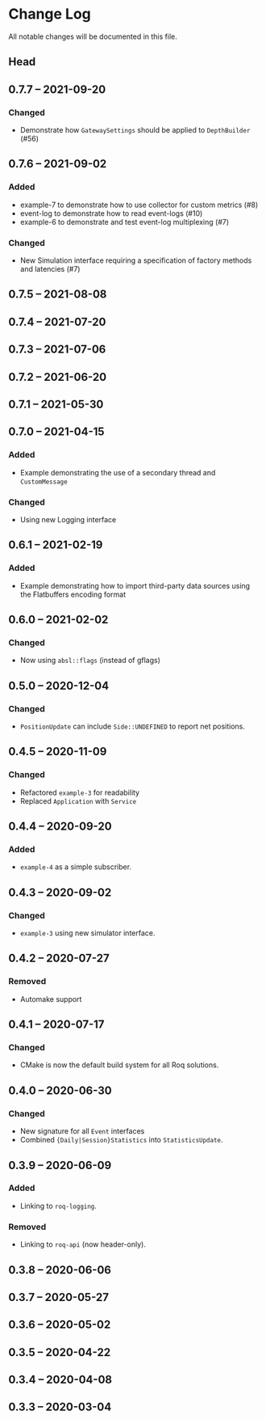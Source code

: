 # Change Log

All notable changes will be documented in this file.

## Head

## 0.7.7 &ndash; 2021-09-20

### Changed

* Demonstrate how `GatewaySettings` should be applied to `DepthBuilder` (#56)

## 0.7.6 &ndash; 2021-09-02

### Added

* example-7 to demonstrate how to use collector for custom metrics (#8)
* event-log to demonstrate how to read event-logs (#10)
* example-6 to demonstrate and test event-log multiplexing (#7)

### Changed

* New Simulation interface requiring a specification of factory methods and latencies (#7)

## 0.7.5 &ndash; 2021-08-08

## 0.7.4 &ndash; 2021-07-20

## 0.7.3 &ndash; 2021-07-06

## 0.7.2 &ndash; 2021-06-20

## 0.7.1 &ndash; 2021-05-30

## 0.7.0 &ndash; 2021-04-15

### Added

* Example demonstrating the use of a secondary thread and `CustomMessage`

### Changed

* Using new Logging interface

## 0.6.1 &ndash; 2021-02-19

### Added

* Example demonstrating how to import third-party data sources using
  the Flatbuffers encoding format

## 0.6.0 &ndash; 2021-02-02

### Changed

* Now using `absl::flags` (instead of gflags)

## 0.5.0 &ndash; 2020-12-04

### Changed

* `PositionUpdate` can include `Side::UNDEFINED` to report net positions.

## 0.4.5 &ndash; 2020-11-09

### Changed

* Refactored `example-3` for readability
* Replaced `Application` with `Service`

## 0.4.4 &ndash; 2020-09-20

### Added

* `example-4` as a simple subscriber.

## 0.4.3 &ndash; 2020-09-02

### Changed

* `example-3` using new simulator interface.

## 0.4.2 &ndash; 2020-07-27

### Removed

* Automake support

## 0.4.1 &ndash; 2020-07-17

### Changed

* CMake is now the default build system for all Roq solutions.

## 0.4.0 &ndash; 2020-06-30

### Changed

* New signature for all `Event` interfaces
* Combined `{Daily|Session}Statistics` into `StatisticsUpdate`.

## 0.3.9 &ndash; 2020-06-09

### Added

* Linking to `roq-logging`.

### Removed

* Linking to `roq-api` (now header-only).

## 0.3.8 &ndash; 2020-06-06

## 0.3.7 &ndash; 2020-05-27

## 0.3.6 &ndash; 2020-05-02

## 0.3.5 &ndash; 2020-04-22

## 0.3.4 &ndash; 2020-04-08

## 0.3.3 &ndash; 2020-03-04
